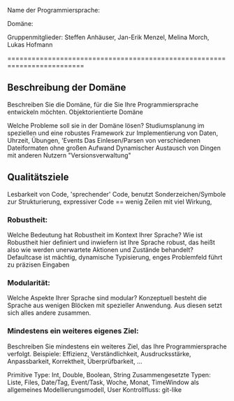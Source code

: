 Name der Programmiersprache:

Domäne:

Gruppenmitglieder: Steffen Anhäuser, Jan-Erik Menzel, Melina Morch, Lukas Hofmann

=========================================================================

## Beschreibung der Domäne
Beschreiben Sie die Domäne, für die Sie Ihre Programmiersprache entwickeln möchten.
Objektorientierte Domäne

Welche Probleme soll sie in der Domäne lösen?
Studiumsplanung im speziellen und eine robustes Framework zur Implementierung von Daten, Uhrzeit, Übungen, 'Events
Das Einlesen/Parsen von verschiedenen Dateiformaten ohne großen Aufwand 
Dynamischer Austausch von Dingen mit anderen Nutzern
"Versionsverwaltung"

## Qualitätsziele
Lesbarkeit von Code, 'sprechender' Code, benutzt Sonderzeichen/Symbole zur Strukturierung, expressiver Code == wenig Zeilen mit viel Wirkung, 
### Robustheit:
Welche Bedeutung hat Robustheit im Kontext Ihrer Sprache?
Wie ist Robustheit hier definiert und inwiefern ist Ihre Sprache robust, das heißt also wie werden unerwartete Aktionen und Zustände behandelt?
Defaultcase ist mächtig, dynamische Typisierung, enges Problemfeld führt zu präzisen Eingaben
### Modularität:
Welche Aspekte Ihrer Sprache sind modular?
Konzeptuell besteht die Sprache aus wenigen Blöcken mit spezieller Anwendung. Aus diesen setzt sich alles andere zusammen. 
### Mindestens ein weiteres eigenes Ziel:
Beschreiben Sie mindestens ein weiteres Ziel, das Ihre Programmiersprache verfolgt.
Beispiele: Effizienz, Verständlichkeit, Ausdrucksstärke, Anpassbarkeit, Korrektheit, Überprüfbarkeit, ...

Primitive Type: Int, Double, Boolean, String
Zusammengesetzte Typen: Liste, Files, Date/Tag, Event/Task, Woche, Monat, TimeWindow als allgemeines Modellierungsmodell, User
Kontrollfluss: git-like
